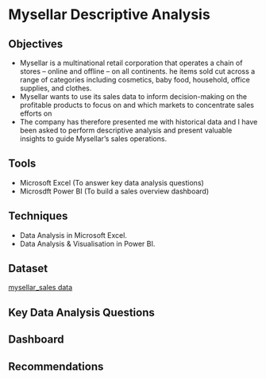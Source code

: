 # Mysellar Descriptive Analysis 

## Objectives 
- Mysellar is a multinational retail corporation that operates a chain of stores – online and offline – on all continents. he items sold cut across a range of categories including cosmetics, baby food, household, office supplies, and clothes.
- Mysellar wants to use its sales data to inform decision-making on the profitable products to focus on and which markets to concentrate sales efforts on
- The company has therefore presented me with historical data and I have been asked to perform descriptive analysis and present valuable insights to guide Mysellar’s sales operations.

## Tools 
- Microsoft Excel (To answer key data analysis questions)
- Microsdft Power BI (To build a sales overview dashboard)

## Techniques 
- Data Analysis in Microsoft Excel.
- Data Analysis & Visualisation in Power BI.

## Dataset
<a href = "https://docs.google.com/spreadsheets/d/1McblEMqis1e4SewjVeDXn2qNp_8-FGFJ/edit?usp=sharing&ouid=116957374274900170269&rtpof=true&sd=true"> mysellar_sales data  </a>

## Key Data Analysis Questions 

## Dashboard 

## Recommendations 
